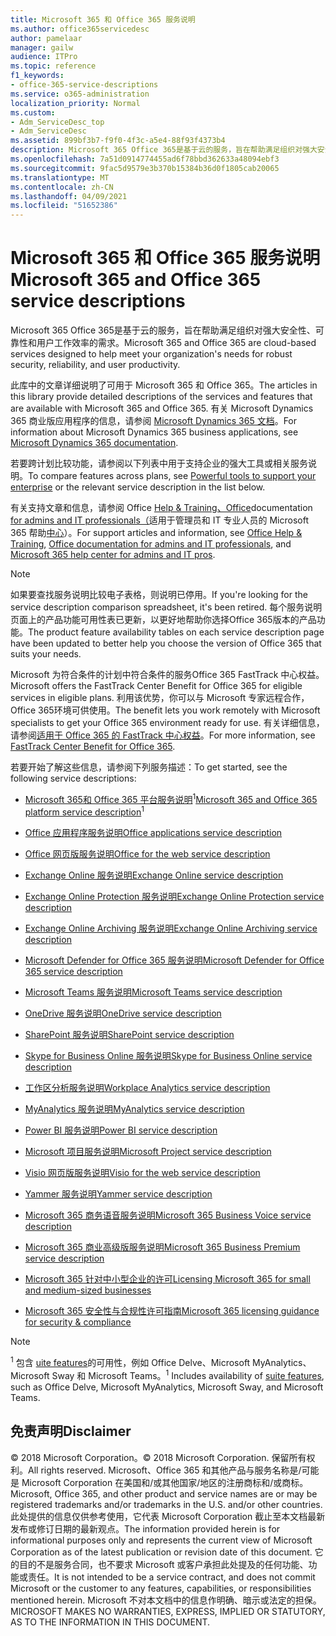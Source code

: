 ```yaml
---
title: Microsoft 365 和 Office 365 服务说明
ms.author: office365servicedesc
author: pamelaar
manager: gailw
audience: ITPro
ms.topic: reference
f1_keywords:
- office-365-service-descriptions
ms.service: o365-administration
localization_priority: Normal
ms.custom:
- Adm_ServiceDesc_top
- Adm_ServiceDesc
ms.assetid: 899bf3b7-f9f0-4f3c-a5e4-88f93f4373b4
description: Microsoft 365 Office 365是基于云的服务，旨在帮助满足组织对强大安全性、可靠性和用户工作效率的需求。
ms.openlocfilehash: 7a51d0914774455ad6f78bbd362633a48094ebf3
ms.sourcegitcommit: 9fac5d9579e3b370b15384b36d0f1805cab20065
ms.translationtype: MT
ms.contentlocale: zh-CN
ms.lasthandoff: 04/09/2021
ms.locfileid: "51652386"
---
```

# <a name="microsoft-365-and-office-365-service-descriptions"></a><span data-ttu-id="a058e-103">Microsoft 365 和 Office 365 服务说明</span><span class="sxs-lookup"><span data-stu-id="a058e-103">Microsoft 365 and Office 365 service descriptions</span></span> 

<span data-ttu-id="a058e-104">Microsoft 365 Office 365是基于云的服务，旨在帮助满足组织对强大安全性、可靠性和用户工作效率的需求。</span><span class="sxs-lookup"><span data-stu-id="a058e-104">Microsoft 365 and Office 365 are cloud-based services designed to help meet your organization's needs for robust security, reliability, and user productivity.</span></span> 
  
<span data-ttu-id="a058e-105">此库中的文章详细说明了可用于 Microsoft 365 和 Office 365。</span><span class="sxs-lookup"><span data-stu-id="a058e-105">The articles in this library provide detailed descriptions of the services and features that are available with Microsoft 365 and Office 365.</span></span> <span data-ttu-id="a058e-106">有关 Microsoft Dynamics 365 商业版应用程序的信息，请参阅 [Microsoft Dynamics 365 文档](/dynamics365/)。</span><span class="sxs-lookup"><span data-stu-id="a058e-106">For information about Microsoft Dynamics 365 business applications, see [Microsoft Dynamics 365 documentation](/dynamics365/).</span></span>

<span data-ttu-id="a058e-107">若要跨计划比较功能，请参阅[](https://go.microsoft.com/fwlink/?LinkID=799177&amp;clcid=0x409)以下列表中用于支持企业的强大工具或相关服务说明。</span><span class="sxs-lookup"><span data-stu-id="a058e-107">To compare features across plans, see [Powerful tools to support your enterprise](https://go.microsoft.com/fwlink/?LinkID=799177&amp;clcid=0x409) or the relevant service description in the list below.</span></span> 
  
<span data-ttu-id="a058e-108">有关支持文章和信息，请参阅 Office [Help & Training、Office](https://support.office.com/)documentation [for admins and IT professionals（](/office/)适用于管理员和 IT 专业人员的 Microsoft 365 帮助[中心](/microsoft-365/)）。</span><span class="sxs-lookup"><span data-stu-id="a058e-108">For support articles and information, see [Office Help & Training](https://support.office.com/), [Office documentation for admins and IT professionals](/office/), and [Microsoft 365 help center for admins and IT pros](/microsoft-365/).</span></span>
  
> [!NOTE]
> <span data-ttu-id="a058e-109">如果要查找服务说明比较电子表格，则说明已停用。</span><span class="sxs-lookup"><span data-stu-id="a058e-109">If you're looking for the service description comparison spreadsheet, it's been retired.</span></span> <span data-ttu-id="a058e-110">每个服务说明页面上的产品功能可用性表已更新，以更好地帮助你选择Office 365版本的产品功能。</span><span class="sxs-lookup"><span data-stu-id="a058e-110">The product feature availability tables on each service description page have been updated to better help you choose the version of Office 365 that suits your needs.</span></span> 
  
<span data-ttu-id="a058e-111">Microsoft 为符合条件的计划中符合条件的服务Office 365 FastTrack 中心权益。</span><span class="sxs-lookup"><span data-stu-id="a058e-111">Microsoft offers the FastTrack Center Benefit for Office 365 for eligible services in eligible plans.</span></span> <span data-ttu-id="a058e-112">利用该优势，你可以与 Microsoft 专家远程合作，Office 365环境可供使用。</span><span class="sxs-lookup"><span data-stu-id="a058e-112">The benefit lets you work remotely with Microsoft specialists to get your Office 365 environment ready for use.</span></span> <span data-ttu-id="a058e-113">有关详细信息，请参阅[适用于 Office 365 的 FastTrack 中心权益](/fasttrack/O365-fasttrack-benefit-for-office-365)。</span><span class="sxs-lookup"><span data-stu-id="a058e-113">For more information, see [FastTrack Center Benefit for Office 365](/fasttrack/O365-fasttrack-benefit-for-office-365).</span></span>
  
<span data-ttu-id="a058e-114">若要开始了解这些信息，请参阅下列服务描述：</span><span class="sxs-lookup"><span data-stu-id="a058e-114">To get started, see the following service descriptions:</span></span>
  
- <span data-ttu-id="a058e-115">[Microsoft 365和 Office 365 平台服务说明](office-365-platform-service-description/office-365-platform-service-description.md)<sup>1</sup></span><span class="sxs-lookup"><span data-stu-id="a058e-115">[Microsoft 365 and Office 365 platform service description](office-365-platform-service-description/office-365-platform-service-description.md)<sup>1</sup></span></span>

- [<span data-ttu-id="a058e-116">Office 应用程序服务说明</span><span class="sxs-lookup"><span data-stu-id="a058e-116">Office applications service description</span></span>](office-applications-service-description/office-applications-service-description.md)

- [<span data-ttu-id="a058e-117">Office 网页版服务说明</span><span class="sxs-lookup"><span data-stu-id="a058e-117">Office for the web service description</span></span>](office-online-service-description/office-online-service-description.md)

- [<span data-ttu-id="a058e-118">Exchange Online 服务说明</span><span class="sxs-lookup"><span data-stu-id="a058e-118">Exchange Online service description</span></span>](exchange-online-service-description/exchange-online-service-description.md)

- [<span data-ttu-id="a058e-119">Exchange Online Protection 服务说明</span><span class="sxs-lookup"><span data-stu-id="a058e-119">Exchange Online Protection service description</span></span>](exchange-online-protection-service-description/exchange-online-protection-service-description.md)

- [<span data-ttu-id="a058e-120">Exchange Online Archiving 服务说明</span><span class="sxs-lookup"><span data-stu-id="a058e-120">Exchange Online Archiving service description</span></span>](exchange-online-archiving-service-description/exchange-online-archiving-service-description.md)

- [<span data-ttu-id="a058e-121">Microsoft Defender for Office 365 服务说明</span><span class="sxs-lookup"><span data-stu-id="a058e-121">Microsoft Defender for Office 365 service description</span></span>](office-365-advanced-threat-protection-service-description.md)

- [<span data-ttu-id="a058e-122">Microsoft Teams 服务说明</span><span class="sxs-lookup"><span data-stu-id="a058e-122">Microsoft Teams service description</span></span>](teams-service-description.md)

- [<span data-ttu-id="a058e-123">OneDrive 服务说明</span><span class="sxs-lookup"><span data-stu-id="a058e-123">OneDrive service description</span></span>](onedrive-for-business-service-description.md)

- [<span data-ttu-id="a058e-124">SharePoint 服务说明</span><span class="sxs-lookup"><span data-stu-id="a058e-124">SharePoint service description</span></span>](sharepoint-online-service-description/sharepoint-online-service-description.md)

- [<span data-ttu-id="a058e-125">Skype for Business Online 服务说明</span><span class="sxs-lookup"><span data-stu-id="a058e-125">Skype for Business Online service description</span></span>](skype-for-business-online-service-description/skype-for-business-online-service-description.md)

- [<span data-ttu-id="a058e-126">工作区分析服务说明</span><span class="sxs-lookup"><span data-stu-id="a058e-126">Workplace Analytics service description</span></span>](workplace-analytics-service-description.md)

- [<span data-ttu-id="a058e-127">MyAnalytics 服务说明</span><span class="sxs-lookup"><span data-stu-id="a058e-127">MyAnalytics service description</span></span>](mya-service-description.md)

- [<span data-ttu-id="a058e-128">Power BI 服务说明</span><span class="sxs-lookup"><span data-stu-id="a058e-128">Power BI service description</span></span>](power-bi-service-description.md)

- [<span data-ttu-id="a058e-129">Microsoft 项目服务说明</span><span class="sxs-lookup"><span data-stu-id="a058e-129">Microsoft Project service description</span></span>](project-online-service-description/project-online-service-description.md)

- [<span data-ttu-id="a058e-130">Visio 网页版服务说明</span><span class="sxs-lookup"><span data-stu-id="a058e-130">Visio for the web service description</span></span>](visio-online-service-description/visio-online-service-description.md)

- [<span data-ttu-id="a058e-131">Yammer 服务说明</span><span class="sxs-lookup"><span data-stu-id="a058e-131">Yammer service description</span></span>](yammer-service-description/yammer-service-description.md)

- [<span data-ttu-id="a058e-132">Microsoft 365 商务语音服务说明</span><span class="sxs-lookup"><span data-stu-id="a058e-132">Microsoft 365 Business Voice service description</span></span>](microsoft-365-business-voice-service-description.md)

- [<span data-ttu-id="a058e-133">Microsoft 365 商业高级版服务说明</span><span class="sxs-lookup"><span data-stu-id="a058e-133">Microsoft 365 Business Premium service description</span></span>](microsoft-365-service-descriptions/microsoft-365-business-service-description.md)

- [<span data-ttu-id="a058e-134">Microsoft 365 针对中小型企业的许可</span><span class="sxs-lookup"><span data-stu-id="a058e-134">Licensing Microsoft 365 for small and medium-sized businesses</span></span>](microsoft-365-service-descriptions/licensing-microsoft-365-in-smb.md)

- [<span data-ttu-id="a058e-135">Microsoft 365 安全性与合规性许可指南</span><span class="sxs-lookup"><span data-stu-id="a058e-135">Microsoft 365 licensing guidance for security & compliance</span></span>](microsoft-365-service-descriptions/microsoft-365-tenantlevel-services-licensing-guidance/microsoft-365-security-compliance-licensing-guidance.md)


> [!NOTE]
> <span data-ttu-id="a058e-136"><sup>1</sup> 包含 [uite features](./office-365-platform-service-description/office-365-suite-features.md)的可用性，例如 Office Delve、Microsoft MyAnalytics、Microsoft Sway 和 Microsoft Teams。</span><span class="sxs-lookup"><span data-stu-id="a058e-136"><sup>1</sup> Includes availability of [suite features](./office-365-platform-service-description/office-365-suite-features.md), such as Office Delve, Microsoft MyAnalytics, Microsoft Sway, and Microsoft Teams.</span></span>
  
## <a name="disclaimer"></a><span data-ttu-id="a058e-137">免责声明</span><span class="sxs-lookup"><span data-stu-id="a058e-137">Disclaimer</span></span>

<span data-ttu-id="a058e-138">&copy; 2018 Microsoft Corporation。</span><span class="sxs-lookup"><span data-stu-id="a058e-138">&copy; 2018 Microsoft Corporation.</span></span> <span data-ttu-id="a058e-139">保留所有权利。</span><span class="sxs-lookup"><span data-stu-id="a058e-139">All rights reserved.</span></span> <span data-ttu-id="a058e-140">Microsoft、Office 365 和其他产品与服务名称是/可能是 Microsoft Corporation 在美国和/或其他国家/地区的注册商标和/或商标。</span><span class="sxs-lookup"><span data-stu-id="a058e-140">Microsoft, Office 365, and other product and service names are or may be registered trademarks and/or trademarks in the U.S. and/or other countries.</span></span> <span data-ttu-id="a058e-141">此处提供的信息仅供参考使用，它代表 Microsoft Corporation 截止至本文档最新发布或修订日期的最新观点。</span><span class="sxs-lookup"><span data-stu-id="a058e-141">The information provided herein is for informational purposes only and represents the current view of Microsoft Corporation as of the latest publication or revision date of this document.</span></span> <span data-ttu-id="a058e-142">它的目的不是服务合同，也不要求 Microsoft 或客户承担此处提及的任何功能、功能或责任。</span><span class="sxs-lookup"><span data-stu-id="a058e-142">It is not intended to be a service contract, and does not commit Microsoft or the customer to any features, capabilities, or responsibilities mentioned herein.</span></span> <span data-ttu-id="a058e-143">Microsoft 不对本文档中的信息作明确、暗示或法定的担保。</span><span class="sxs-lookup"><span data-stu-id="a058e-143">MICROSOFT MAKES NO WARRANTIES, EXPRESS, IMPLIED OR STATUTORY, AS TO THE INFORMATION IN THIS DOCUMENT.</span></span>
